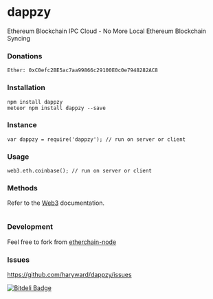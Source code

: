 # dappzy
Ethereum Blockchain IPC Cloud - No More Local Ethereum Blockchain Syncing

### Donations

```
Ether: 0xC0efc2BE5ac7aa99866c29100E0c0e7948282AC8
```


### Installation

```
npm install dappzy
meteor npm install dappzy --save
```

### Instance

```
var dappzy = require('dappzy'); // run on server or client
```
### Usage

```
web3.eth.coinbase(); // run on server or client

```

### Methods
Refer to the [Web3](https://github.com/ethereum/web3.js/) documentation.
```

```

### Development

Feel free to fork from [etherchain-node](https://github.com/sgsshankar/etherchain-node)

### Issues

https://github.com/haryward/dappzy/issues



[![Bitdeli Badge](https://d2weczhvl823v0.cloudfront.net/sgsshankar/etherchain-node/trend.png)](https://bitdeli.com/free "Bitdeli Badge")

